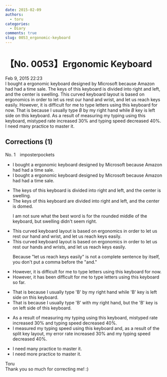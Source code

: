 ```yaml
---
date: 2015-02-09
authors:
  - toru
categories:
  - Diary
comments: true
slug: 0053_ergonomic-keyboard
---
```


# 【No. 0053】Ergonomic Keyboard
<div class="date">Feb 9, 2015 22:23</div>
<div id="post"><div id="body_show_ori">
I bought a ergonomic keyboard designed by Microsoft because Amazon had had a time sale. The keys of this keyboard is divided into right and left, and the center is swelling. This curved keyboard layout is based on ergonomics in order to let us rest our hand and wrist, and let us reach keys easily. However, it is difficult for me to type letters using this keyboard for now. That is because I usually type <em>B</em> by my right hand while <em>B</em> key is left side on this keyboard. As a result of measuring my typing using this keyboard, mistyped rate increased 30% and typing speed decreased 40%. I need many practice to master it.
</div></div>

<!-- more -->


## Corrections (1)
<div id="block"><div class="first_name"> No. 1　<span class="just_name">imposterpockets</span></div><div id="block2">
<ul class="correction_field">
<li class="incorrect">I bought a ergonomic keyboard designed by Microsoft because Amazon had had a time sale.</li>
<li class="corrected correct">
I bought a ergonomic keyboard designed by Microsoft because Amazon had <span class="sline"><span class="f_red">had</span></span> a <span class="f_red"><span class="sline">time</span></span> sale.
</li>
</ul>
<ul class="correction_field">
<li class="incorrect">The keys of this keyboard is divided into right and left, and the center is swelling.</li>
<li class="corrected correct">
The keys of this keyboard <span class="f_blue">are</span> divided into right and left, and the center is <span class="f_blue">domed</span>.
<p class="correction_comment">I am not sure what the best word is for the rounded middle of the keyboard, but swelling didn't seem right.</p>
</li>
</ul>
<ul class="correction_field">
<li class="incorrect">This curved keyboard layout is based on ergonomics in order to let us rest our hand and wrist, and let us reach keys easily.</li>
<li class="corrected correct">
This curved keyboard layout is based on ergonomics in order to let us rest our hand<span class="f_blue">s</span> and wrists<span class="sline"><span class="f_red">,</span></span> and let us reach keys easily.
<p class="correction_comment">Because "let us reach keys easily" is not a complete sentence by itself, you don't put a comma before the "and."</p>
</li>
</ul>
<ul class="correction_field">
<li class="incorrect">However, it is difficult for me to type letters using this keyboard for now.</li>
<li class="corrected correct">
However, it <span class="f_blue">has been</span> difficult for me to type letters using this keyboard <span class="f_blue">so far</span>.
</li>
</ul>
<ul class="correction_field">
<li class="incorrect">That is because I usually type 'B' by my right hand while 'B' key is left side on this keyboard.</li>
<li class="corrected correct">
That is because I usually type 'B' <span class="f_blue">with</span> my right hand<span class="f_blue">, but the</span> 'B' key is <span class="f_blue">on</span> left side <span class="f_blue">of</span> this keyboard.
</li>
</ul>
<ul class="correction_field">
<li class="incorrect">As a result of measuring my typing using this keyboard, mistyped rate increased 30% and typing speed decreased 40%.</li>
<li class="corrected correct">
<span class="f_blue">I measured my typing speed using this keyboard and, </span>as a result <span class="f_blue">of the split key layout,</span> <span class="f_blue">my error </span>rate increased 30% and <span class="f_blue">my </span>typing speed decreased 40%.
</li>
</ul>
<ul class="correction_field">
<li class="incorrect">I need many practice to master it.</li>
<li class="corrected correct">
I need <span class="f_blue">more</span> practice to master it.
</li>
</ul>
</div><div class="name"><span class="just_name">Toru</span><br>
Thank you so much for correcting me! :)
</div>
</div>
